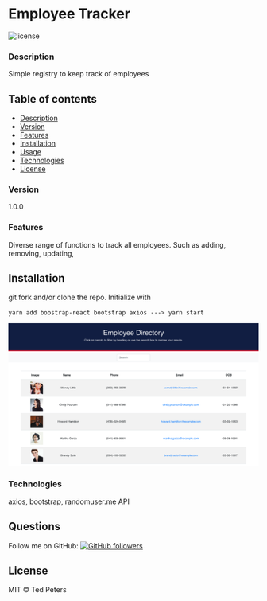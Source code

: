 # Employee Tracker
![license](https://img.shields.io/badge/license-MIT-blue)

### Description
Simple registry to keep track of employees

## Table of contents
* [Description](#Description)
* [Version](#Version)
* [Features](#Features)
* [Installation](#Installation)
* [Usage](#Usage)
* [Technologies](#Technologies)
* [License](#License)


### Version 
1.0.0

### Features
Diverse range of functions to track all employees. Such as adding, removing, updating,

## Installation
git fork and/or clone the repo. Initialize with 

    yarn add boostrap-react bootstrap axios ---> yarn start

![employee tracker](src/assets/images/EmployeeDirectory.png)

### Technologies
axios, bootstrap, randomuser.me API

## Questions
Follow me on GitHub: <a href="https://github.com/Drop-G" target="_blank">![GitHub followers](https://img.shields.io/github/followers/drop-g?label=drop-g&style=social)</a></br>

## License
MIT © Ted Peters